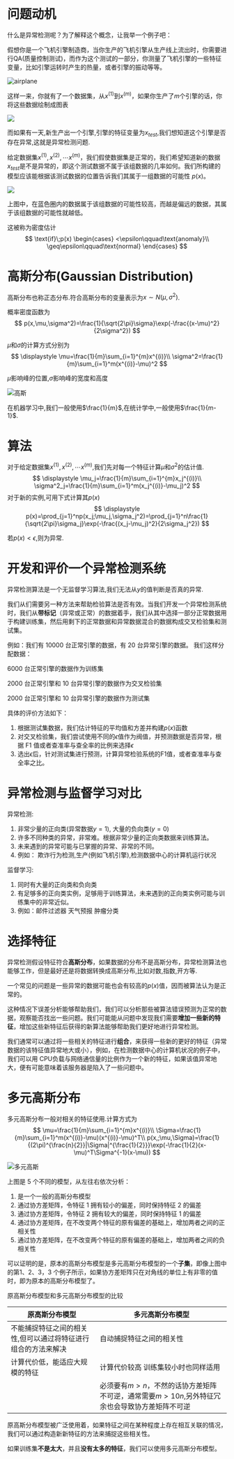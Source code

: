 # 问题动机
什么是异常检测呢？为了解释这个概念，让我举一个例子吧：

假想你是一个飞机引擎制造商，当你生产的飞机引擎从生产线上流出时，你需要进行QA(质量控制测试)，而作为这个测试的一部分，你测量了飞机引擎的一些特征变量，比如引擎运转时产生的热量，或者引擎的振动等等。

![airplane](image/2021-07-09-16-15-36.png)

这样一来，你就有了一个数据集，从$x^{(1)}$到$x^{(m)}$，如果你生产了$m$个引擎的话，你将这些数据绘制成图表

![](image/2021-07-09-16-17-02.png)

而如果有一天,新生产出一个引擎,引擎的特征变量为$x_{test}$,我们想知道这个引擎是否存在异常,这就是异常检测问题.

给定数据集$x^{(1)},x^{(2)},\cdots x^{(m)}$，我们假使数据集是正常的，我们希望知道新的数据$x_{test}$是不是异常的，即这个测试数据不属于该组数据的几率如何。我们所构建的模型应该能根据该测试数据的位置告诉我们其属于一组数据的可能性 $p(x)$。

![](image/2021-07-09-16-21-39.png)

上图中，在蓝色圈内的数据属于该组数据的可能性较高，而越是偏远的数据，其属于该组数据的可能性就越低。

这被称为密度估计
$$
\text{if}\;p(x)
\begin{cases}
    <\epsilon\qquad\text{anomaly}\\
    \geq\epsilon\qquad\text{normal}
\end{cases}
$$

# 高斯分布(Gaussian Distribution)

高斯分布也称正态分布.符合高斯分布的变量表示为$x\sim N(\mu,\sigma^2)$.

概率密度函数为
$$
p(x,\mu,\sigma^2)=\frac{1}{\sqrt{2\pi}\sigma}\exp(-\frac{(x-\mu)^2}{2\sigma^2})
$$

$\mu$和$\sigma$的计算方式分别为
$$
\displaystyle
\mu=\frac{1}{m}\sum_{i=1}^{m}x^{(i)}\\
\sigma^2=\frac{1}{m}\sum_{i=1}^m(x^{(i)}-\mu)^2
$$

$\mu$影响峰的位置,$\sigma$影响峰的宽度和高度

![高斯](image/2021-07-09-16-39-36.png)

在机器学习中,我们一般使用$\frac{1}{m}$,在统计学中,一般使用$\frac{1}{m-1}$.

# 算法

对于给定数据集$x^{(1)},x^{(2)},\cdots x^{(m)}$,我们先对每一个特征计算$\mu$和$\sigma^2$的估计值.
$$
\displaystyle
\mu_j=\frac{1}{m}\sum_{i=1}^{m}x_j^{(i)}\\
\sigma^2_j=\frac{1}{m}\sum_{i=1}^m(x_j^{(i)}-\mu_j)^2
$$
对于新的实例,可用下式计算其$p(x)$
$$
\displaystyle
p(x)=\prod_{j=1}^np(x_j;\mu_j,\sigma_j^2)=\prod_{j=1}^n\frac{1}{\sqrt{2\pi}\sigma_j}\exp(-\frac{(x_j-\mu_j)^2}{2\sigma_j^2})
$$

若$p(x)<\epsilon$,则为异常.

# 开发和评价一个异常检测系统
异常检测算法是一个无监督学习算法,我们无法从$y$的值判断是否真的异常.

我们从们需要另一种方法来帮助检验算法是否有效。当我们开发一个异常检测系统时，我们从**带标记**（异常或正常）的数据着手，我们从其中选择一部分正常数据用于构建训练集，然后用剩下的正常数据和异常数据混合的数据构成交叉检验集和测试集。


例如：我们有 10000 台正常引擎的数据，有 20 台异常引擎的数据。 我们这样分配数据：

6000 台正常引擎的数据作为训练集

2000 台正常引擎和 10 台异常引擎的数据作为交叉检验集

2000 台正常引擎和 10 台异常引擎的数据作为测试集

具体的评价方法如下：
1. 根据测试集数据，我们估计特征的平均值和方差并构建$p(x)$函数
2. 对交叉检验集，我们尝试使用不同的$\epsilon$值作为阀值，并预测数据是否异常，根据 F1 值或者查准率与查全率的比例来选择$\epsilon$
3. 选出$\epsilon$后，针对测试集进行预测，计算异常检验系统的F1值，或者查准率与查全率之比。

# 异常检测与监督学习对比

异常检测:

1. 非常少量的正向类(异常数据$y=1$), 大量的负向类($y=0$)
2. 许多不同种类的异常，非常难。根据非常少量的正向类数据来训练算法。
3. 未来遇到的异常可能与已掌握的异常、非常的不同。
4. 例如： 欺诈行为检测,生产(例如飞机引擎),检测数据中心的计算机运行状况
   
监督学习:

1. 同时有大量的正向类和负向类
2. 有足够多的正向类实例，足够用于训练算法，未来遇到的正向类实例可能与训练集中的非常近似。
3. 例如：邮件过滤器 天气预报 肿瘤分类

# 选择特征
异常检测假设特征符合**高斯分布**，如果数据的分布不是高斯分布，异常检测算法也能够工作，但是最好还是将数据转换成高斯分布,比如对数,指数,开方等.

一个常见的问题是一些异常的数据可能也会有较高的$p(x)$值，因而被算法认为是正常的。

这种情况下误差分析能够帮助我们，我们可以分析那些被算法错误预测为正常的数据，观察能否找出一些问题。我们可能能从问题中发现我们需要**增加一些新的特征**，增加这些新特征后获得的新算法能够帮助我们更好地进行异常检测。

我们通常可以通过将一些相关的特征进行**组合**，来获得一些新的更好的特征（异常数据的该特征值异常地大或小），例如，在检测数据中心的计算机状况的例子中，我们可以用 CPU负载与网络通信量的比例作为一个新的特征，如果该值异常地大，便有可能意味着该服务器是陷入了一些问题中。

# 多元高斯分布
多元高斯分布一般对相关的特征使用.计算方式为
$$
\mu=\frac{1}{m}\sum_{i=1}^{m}x^{(i)}\\
\Sigma=\frac{1}{m}\sum_{i=1}^m(x^{(i)}-\mu)(x^{(i)}-\mu)^T\\
p(x,;\mu,\Sigma)=\frac{1}{(2\pi)^{\frac{n}{2}}|\Sigma|^{\frac{1}{2}}}\exp(-\frac{1}{2}(x-\mu)^T\Sigma^{-1}(x-\mu))
$$

![多元高斯](image/2021-07-09-20-45-20.png)

上图是 5 个不同的模型，从左往右依次分析：
1. 是一个一般的高斯分布模型
2. 通过协方差矩阵，令特征 1 拥有较小的偏差，同时保持特征 2 的偏差
3. 通过协方差矩阵，令特征 2 拥有较大的偏差，同时保持特征 1 的偏差
4. 通过协方差矩阵，在不改变两个特征的原有偏差的基础上，增加两者之间的正相关性
5. 通过协方差矩阵，在不改变两个特征的原有偏差的基础上，增加两者之间的负相关性

可以证明的是，原本的高斯分布模型是多元高斯分布模型的一个**子集**，即像上图中的第1、2、3，3 个例子所示，如果协方差矩阵只在对角线的单位上有非零的值时，即为原本的高斯分布模型了。

原高斯分布模型和多元高斯分布模型的比较

|原高斯分布模型|多元高斯分布模型|
|---|---|
|不能捕捉特征之间的相关性,但可以通过将特征进行组合的方法来解决|自动捕捉特征之间的相关性|
|计算代价低，能适应大规模的特征|计算代价较高 训练集较小时也同样适用|
||必须要有$m>n$，不然的话协方差矩阵不可逆，通常需要$m>10n$,另外特征冗余也会导致协方差矩阵不可逆|

原高斯分布模型被广泛使用着，如果特征之间在某种程度上存在相互关联的情况，我们可以通过构造新新特征的方法来捕捉这些相关性。

如果训练集**不是太大**，并且**没有太多的特征**，我们可以使用多元高斯分布模型。